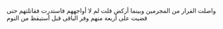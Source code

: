 واصلت الفرار من المجرمين وبينما أركض قلت لم لا أواجههم فاستدرت فقاتلتهم حتى قضيت على أربعة منهم وفر   الباقى قبل  أستيقظ  من النوم
